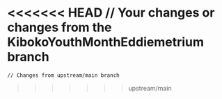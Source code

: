 <<<<<<< HEAD
// Your changes or changes from the KibokoYouthMonthEddiemetrium branch
=======
    // Changes from upstream/main branch
>>>>>>> upstream/main
